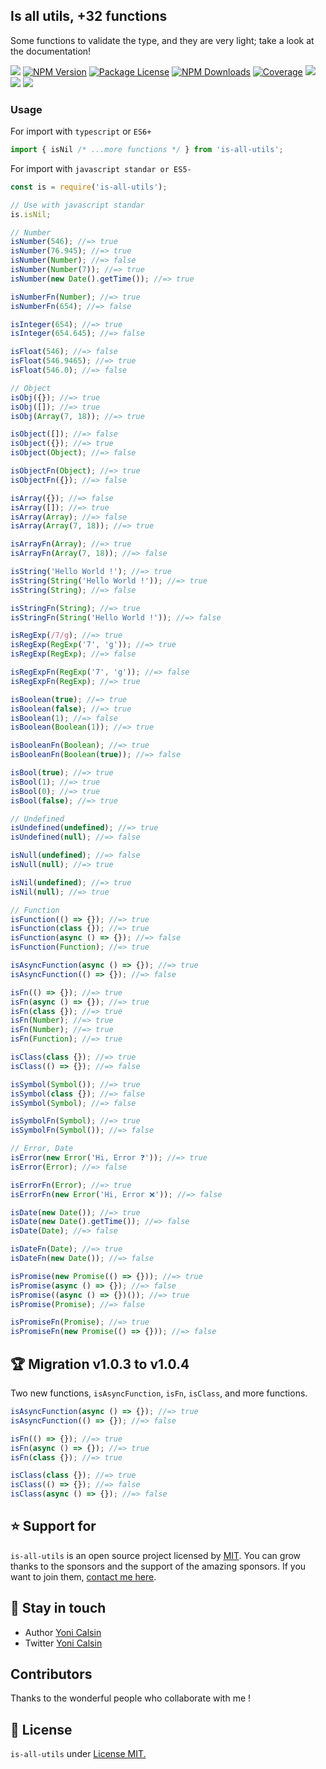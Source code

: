 ## Is all utils, +32 functions

Some functions to validate the type, and they are very light; take a look at the documentation!

<a href="https://github.com/yoicalsin/is-all-utils"><img src="https://img.shields.io/spiget/stars/1000?color=brightgreen&label=Star&logo=github" /></a>
<a href="https://www.npmjs.com/is-all-utils" target="_blank">
<img src="https://img.shields.io/npm/v/is-all-utils" alt="NPM Version" /></a>
<a href="https://www.npmjs.com/is-all-utils" target="_blank">
<img src="https://img.shields.io/npm/l/is-all-utils" alt="Package License" /></a>
<a href="https://www.npmjs.com/is-all-utils" target="_blank">
<img src="https://img.shields.io/npm/dm/is-all-utils" alt="NPM Downloads" /></a>
<a href="https://github.com/yoicalsin/is-all-utils" target="_blank">
<img src="https://s3.amazonaws.com/assets.coveralls.io/badges/coveralls_95.svg" alt="Coverage" /></a>
<a href="https://github.com/yoicalsin/is-all-utils"><img src="https://img.shields.io/badge/Github%20Page-is.all.utils-yellow?style=flat-square&logo=github" /></a>
<a href="https://github.com/yoicalsin"><img src="https://img.shields.io/badge/Author-Yoni%20Calsin-blueviolet?style=flat-square&logo=appveyor" /></a>
<a href="https://twitter.com/yoicalsin" target="_blank">
<img src="https://img.shields.io/twitter/follow/yoicalsin.svg?style=social&label=Follow"></a>

### Usage

For import with `typescript` or `ES6+`

```ts
import { isNil /* ...more functions */ } from 'is-all-utils';
```

For import with `javascript standar or ES5-`

```js
const is = require('is-all-utils');

// Use with javascript standar
is.isNil;
```

```ts
// Number
isNumber(546); //=> true
isNumber(76.945); //=> true
isNumber(Number); //=> false
isNumber(Number(7)); //=> true
isNumber(new Date().getTime()); //=> true

isNumberFn(Number); //=> true
isNumberFn(654); //=> false

isInteger(654); //=> true
isInteger(654.645); //=> false

isFloat(546); //=> false
isFloat(546.9465); //=> true
isFloat(546.0); //=> false

// Object
isObj({}); //=> true
isObj([]); //=> true
isObj(Array(7, 18)); //=> true

isObject([]); //=> false
isObject({}); //=> true
isObject(Object); //=> false

isObjectFn(Object); //=> true
isObjectFn({}); //=> false

isArray({}); //=> false
isArray([]); //=> true
isArray(Array); //=> false
isArray(Array(7, 18)); //=> true

isArrayFn(Array); //=> true
isArrayFn(Array(7, 18)); //=> false

isString('Hello World !'); //=> true
isString(String('Hello World !')); //=> true
isString(String); //=> false

isStringFn(String); //=> true
isStringFn(String('Hello World !')); //=> false

isRegExp(/7/g); //=> true
isRegExp(RegExp('7', 'g')); //=> true
isRegExp(RegExp); //=> false

isRegExpFn(RegExp('7', 'g')); //=> false
isRegExpFn(RegExp); //=> true

isBoolean(true); //=> true
isBoolean(false); //=> true
isBoolean(1); //=> false
isBoolean(Boolean(1)); //=> true

isBooleanFn(Boolean); //=> true
isBooleanFn(Boolean(true)); //=> false

isBool(true); //=> true
isBool(1); //=> true
isBool(0); //=> true
isBool(false); //=> true

// Undefined
isUndefined(undefined); //=> true
isUndefined(null); //=> false

isNull(undefined); //=> false
isNull(null); //=> true

isNil(undefined); //=> true
isNil(null); //=> true

// Function
isFunction(() => {}); //=> true
isFunction(class {}); //=> true
isFunction(async () => {}); //=> false
isFunction(Function); //=> true

isAsyncFunction(async () => {}); //=> true
isAsyncFunction(() => {}); //=> false

isFn(() => {}); //=> true
isFn(async () => {}); //=> true
isFn(class {}); //=> true
isFn(Number); //=> true
isFn(Number); //=> true
isFn(Function); //=> true

isClass(class {}); //=> true
isClass(() => {}); //=> false

isSymbol(Symbol()); //=> true
isSymbol(class {}); //=> false
isSymbol(Symbol); //=> false

isSymbolFn(Symbol); //=> true
isSymbolFn(Symbol()); //=> false

// Error, Date
isError(new Error('Hi, Error ❓')); //=> true
isError(Error); //=> false

isErrorFn(Error); //=> true
isErrorFn(new Error('Hi, Error ❌')); //=> false

isDate(new Date()); //=> true
isDate(new Date().getTime()); //=> false
isDate(Date); //=> false

isDateFn(Date); //=> true
isDateFn(new Date()); //=> false

isPromise(new Promise(() => {})); //=> true
isPromise(async () => {}); //=> false
isPromise((async () => {})()); //=> true
isPromise(Promise); //=> false

isPromiseFn(Promise); //=> true
isPromiseFn(new Promise(() => {})); //=> false
```

## 🏆 Migration v1.0.3 to v1.0.4

Two new functions, `isAsyncFunction`, `isFn`, `isClass`, and more functions.

```ts
isAsyncFunction(async () => {}); //=> true
isAsyncFunction(() => {}); //=> false

isFn(() => {}); //=> true
isFn(async () => {}); //=> true
isFn(class {}); //=> true

isClass(class {}); //=> true
isClass(() => {}); //=> false
isClass(async () => {}); //=> false
```

## ⭐ Support for

`is-all-utils` is an open source project licensed by [MIT](LICENSE). You can grow thanks to the sponsors and the support of the amazing sponsors. If you want to join them, [contact me here](mailto:helloyonicb@gmail.com).

## 🎩 Stay in touch

-   Author [Yoni Calsin](https://github.com/yoicalsin)
-   Twitter [Yoni Calsin](https://twitter.com/yoicalsin)

## Contributors

Thanks to the wonderful people who collaborate with me !

## 📜 License

`is-all-utils` under [License MIT.](LICENSE)
